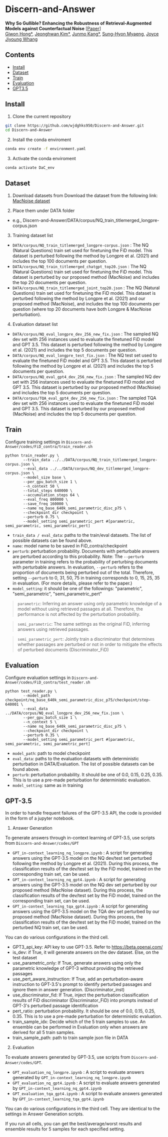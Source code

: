 # Discern-and-Answer

**Why So Gullible? Enhancing the Robustness of Retrieval-Augmented Models against Counterfactual Noise** [[Paper](https://arxiv.org/abs/2305.01579)] <br>
[Giwon Hong*](https://honggiwon.github.io/), [Jeonghwan Kim*](https://wjdghks950.github.io/), [Junmo Kang*](https://jm-kang.github.io/), [Sung-Hyon Myaeng](https://scholar.google.com/citations?user=6pdKebMAAAAJ&hl=ko), [Joyce Jiyoung Whang](https://bdi-lab.kaist.ac.kr/#)

## Contents
- [Install](#install)
- [Dataset](#dataset)
- [Train](#train)
- [Evaluation](#evaluation)
- [GPT3.5](#gpt-3.5)

## Install

1. Clone the current repository
```bash
git clone https://github.com/wjdghks950/Discern-and-Answer.git
cd Discern-and-Answer
```

2. Install the conda enviroment
```bash
conda env create -f environment.yaml
```

3. Activate the conda enviroment
```bash
conda activate DaC_env
```

## Dataset

1. Download datasets from Download the dataset from the following link: [MacNoise dataset](https://drive.google.com/drive/folders/1icxbi5_9OvNkr4cG5h7NrY4F01Y7amj0?usp=sharing)

2. Place them under DATA folder

- e.g., Discern-and-Answer/DATA/corpus/NQ_train_titlemerged_longpre-corpus.json

3. Training dataset list

- `DATA/corpus/NQ_train_titlemerged_longpre-corpus.json` : The NQ (Natural Questions) train set used for finetuning the FiD model. This dataset is perturbed following the method by Longpre et al. (2021) and includes the top 100 documents per question.
- `DATA/corpus/NQ_train_titlemerged_chatgpt_top20.json` : The NQ (Natural Questions) train set used for finetuning the FiD model. This dataset is perturbed by our proposed method (MacNoise) and includes the top 20 documents per question.
- `DATA/corpus/NQ_train_titlemerged_joint_top20.json` : The NQ (Natural Questions) train set used for finetuning the FiD model. This dataset is perturbed following the method by Longpre et al. (2021) and our proposed method (MacNoise), and includes the top 100 documents per question (where top 20 documents have both Longpre & MacNoise perturbation).

4. Evaluation dataset list

- `DATA/corpus/NQ_eval_longpre_dev_256_new_fix.json` : The sampled NQ dev set with 256 instances used to evaluate the finetuned FiD model and GPT 3.5. This dataset is perturbed following the method by Longpre et al. (2021) and includes the top 5 documents per question.
- `DATA/corpus/NQ_eval_longpre_test_fix.json` : The NQ test set used to evaluate the finetuned FiD model and GPT 3.5. This dataset is perturbed following the method by Longpre et al. (2021) and includes the top 5 documents per question.
- `DATA/corpus/NQ_eval_gpt4_dev_256_new_fix.json` : The sampled NQ dev set with 256 instances used to evaluate the finetuned FiD model and GPT 3.5. This dataset is perturbed by our proposed method (MacNoise) and includes the top 5 documents per question.
- `DATA/corpus/TQA_eval_gpt4_dev_256_new_fix.json` : The sampled TQA dev set with 256 instances used to evaluate the finetuned FiD model and GPT 3.5. This dataset is perturbed by our proposed method (MacNoise) and includes the top 5 documents per question.

## Train

Configure training settings in `Discern-and-Answer/codes/FiD_contra/train_reader.sh`

~~~
python train_reader.py \
        --train_data ../../DATA/corpus/NQ_train_titlemerged_longpre-corpus.json \
        --eval_data ../../DATA/corpus/NQ_dev_titlemerged_longpre-corpus.json \
        --model_size base \
        --per_gpu_batch_size 1 \
        --n_context 50 \
        --total_steps 640000 \
        --accumulation_steps 64 \
        --eval_freq 800000 \
        --save_freq 160000 \
        --name nq_base_640k_semi_parametric_disc_p75 \
        --checkpoint_dir checkpoint \
        --perturb 0.75 \
        --model_setting semi_parametric_pert #[parametric, semi_parametric, semi_parametric_pert]
~~~

- `train_data / eval_data`: paths to the train/eval datasets. The list of possible datasets can be found above.
- `name`: model name to be saved in FiD_contra/checkpoint
- `perturb`: perturbation probability. Documents with perturbable answers are perturbed according to this probability. Note: The `--perturb` parameter in training refers to the probability of perturbing documents with perturbable answers. In evaluation, `--perturb` refers to the proportion of documents being perturbed out of the total. Therefore, setting `--perturb` to 0, 31, 50, 75 in training corresponds to 0, 15, 25, 35 in evaluation. (For more details, please refer to the paper.)
- `model_setting`: it should be one of the followings: "parametric", "semi_parametric", "semi_parametric_pert"

>`parametric`: Inferring an answer using only parametric knowledge of a model without using retrieved passages at all. Therefore, the performance is not affected by the perturbation probability.

>`semi_parametric`: The same settings as the original FiD, inferring answers using retrieved passages.

>`semi_parametric_pert`: Jointly train a discriminator that determines whether passages are perturbed or not in order to mitigate the effects of perturbed documents (Discriminator_FiD)

## Evaluation

Configure evaluation settings in `Discern-and-Answer/codes/FiD_contra/test_reader.sh`

~~~
python test_reader.py \
        --model_path checkpoint/nq_base_640k_semi_parametric_disc_p75/checkpoint/step-640001 \
        --eval_data ../DATA/corpus/NQ_eval_longpre_dev_256_new_fix.json \
        --per_gpu_batch_size 1 \
        --n_context 5 \
        --name nq_base_640k_semi_parametric_disc_p75 \
        --checkpoint_dir checkpoint \
        --perturb 0.35 \
        --model_setting semi_parametric_pert #[parametric, semi_parametric, semi_parametric_pert]
 ~~~

- `model_path`: path to model checkpoint
- `eval_data`: paths to the evaluation datasets with deterministic perturbation in DATA/Evaluation. The list of possible datasets can be found above.
- `perturb`: perturbation probability. It should be one of 0.0, 0.15, 0.25, 0.35. This is to use a pre-made perturbation for deterministic evaluation.
- `model_setting`: same as in training

## GPT-3.5
In order to handle frequent failures of the GPT-3.5 API, the code is provided in the form of a jupyter notebook.

1. Answer Generation

To generate answers through in-context learning of GPT-3.5, use scripts from `Discern-and-Answer/codes/GPT`

- `GPT_in-context_learning_nq_longpre.ipynb` : A script for generating answers using the GPT-3.5 model on the NQ dev/test set perturbed following the method by Longpre et al. (2021). During this process, the classification results of the dev/test set by the FiD model, trained on the corresponding train set, can be used.
- `GPT_in-context_learning_nq_gpt4.ipynb` : A script for generating answers using the GPT-3.5 model on the NQ dev set perturbed by our proposed method (MacNoise dataset). During this process, the classification results of the dev/test set by the FiD model, trained on the corresponding train set, can be used.
- `GPT_in-context_learning_tqa_gpt4.ipynb` : A script for generating answers using the GPT-3.5 model on the TQA dev set perturbed by our proposed method (MacNoise dataset). During this process, the classification results of the dev/test set by the FiD model, trained on the perturbed NQ train set, can be used.

You can do various configurations in the third cell.

- GPT3_api_key: API key to use GPT-3.5. Refer to https://beta.openai.com/
- is_dev: if True, it will generate answers on the dev dataset. Else, on the test dataset
- use_parametric_only: If True, generate answers using only the parametric knowledge of GPT-3 without providing the retrieved passages
- use_pert_aware_instruction: If True, add an perturbation-aware instruction to GPT-3.5's prompt to identify perturbed passages and ignore them in answer generation. (Discriminator_inst)
- use_discriminator_fid: If True, inject the perturbation classification results of FiD discriminator (Discriminator_FiD) into prompts instead of GPT-3's perturbed passage identification
- pert_ratio: perturbation probability. It should be one of 0.0, 0.15, 0.25, 0.35. This is to use a pre-made perturbation for deterministic evaluation.
- train_sample_idx: Decide which of the 5 train samples to use. An ensemble can be performed in Evaluation only when answers are derived for all 5 train samples.
- train_sample_path: path to train sample json file in DATA

2. Evaluation

To evaluate answers generated by GPT-3.5, use scripts from `Discern-and-Answer/codes/GPT`.

- `GPT_evaluation_nq_longpre.ipynb` : A script to evaluate answers generated by `GPT_in-context_learning_nq_longpre.ipynb`
- `GPT_evaluation_nq_gpt4.ipynb` : A script to evaluate answers generated by `GPT_in-context_learning_nq_gpt4.ipynb`
- `GPT_evaluation_tqa_gpt4.ipynb` : A script to evaluate answers generated by `GPT_in-context_learning_tqa_gpt4.ipynb`

You can do various configurations in the third cell. They are identical to the settings in Answer Generation scripts.

If you run all cells, you can get the best/average/worst results and ensemble results for 5 samples for each specified setting.